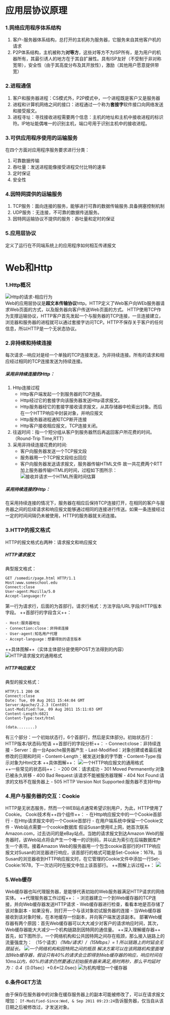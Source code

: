 &emsp;
# 应用层协议原理
### 1.网络应用程序体系结构
1. 客户-服务器体系结构，总打开的主机称为服务器，它服务来自其他客户机的请求
2. P2P体系结构，主机被称为**对等方**，这些对等方不为ISP所有，是为用户的机器所有，其最引诱人的地方在于其自扩展性。具有ISP友好（不受制于非对称宽带），安全性（由于其高度分布及其开放性），激励（其他用户愿意提供带宽）

### 2.进程通信
1. 客户和服务器进程：CS模式外，P2P模式中，一个进程既是客户又是服务器
2. 进程和计算机网络之间的接口：进程通过一个称为**套接字**软件接口向网络发送和接受报文。
3. 进程寻址：寻找接收进程需要两个信息：主机的地址和主机中接收进程的标识符。IP地址能偶唯一的识别主机，端口号用于识别主机中的接收进程。

### 3.可供应用程序使用的运输服务
在四个方面对应用程序服务要求进行分类：
1. 可靠数据传输
2. 吞吐量：发送进程能像接受进程交付比特的速率
3. 定时保证
4. 安全性

### 4.因特网提供的运输服务
1. TCP服务：面向连接的服务，能够进行可靠的数据传输服务.具备拥塞控制机制
2. UDP服务：无连接，不可靠的数据传送服务。
3. 因特网运输协议不提供的服务：吞吐量和定时的保证

### 5.应用层协议
定义了运行在不同端系统上的应用程序如何相互传递报文
&emsp;
# Web和Http
### 1.Http概况
![Http的请求-相应行为](http://)</br>
Web的应用层协议是**超文本传输协议**http。HTTP定义了Web客户向WEb服务器请求Web页面的方式，以及服务器向客户传送Web页面的方式。
HTTP使用TCP作为支撑运输协议，HTTP客户首先发起一个与服务器的TCP连接，一旦连接建立，浏览器和服务器的进程就可以通过套接字访问TCP。HTTP不保存关于客户的任何信息，所以HTTP是一个无状态协议。
### 2.非持续和持续连接
每次请求--响应对是经一个单独的TCP连接发送，为非持续连接。所有的请求和相应经过相同的TCP连接发送为持续连接。
##### 采用非持续连接的Http：
1. Http连接过程
	- Http客户端发起一个到服务器的TCP连接。
	- Http经过它的套接字向该服务器发送Http请求报文。
	- Http服务器经它的套接字接收请求报文，从其存储器中检索出对象。而后在一个HTTP响应中封装对象，并响应报文
	- Http服务器进程通知TCP断开连接
	- Http客户接收相应报文，TCP连接关闭。
2. 往返时间：指一个短分组从客户到服务器然后再返回客户所花费的时间。（Round-Trip Time,RTT）
3. 采用非持续连接花费的时间:
	- 客户向服务器发送一个TCP报文段
	- 服务器用一个TCP报文段给出回应
	- 客户向服务器发送请求报文，服务器传输HTML文件
故一共花费两个RTT加上服务器传输HTML的时间，过程如下图所示：
![接收并请求一个HTML所需时间估算](http://)<br/>

##### 采用持续连接的Http：
在采用持续连接的情况下，服务器在相应后保持TCP连接打开，在相同的客户与服务器之间的后续请求和响应报文能够通过相同的连接进行传送。如果一条连接经过一定的时间间隔仍未被使用，HTTP的服务器就关闭连接。

### 3.HTTP的报文格式
HTTP的报文格式右两种：请求报文和响应报文
##### HTTP请求报文
典型报文格式：
```
GET /somedir/page.html HTTP/1.1
Host:www.someschool.edu
Connect:close
User-agent:Mozilla/5.0
Accept-language:fr
```
第一行为请求行，后面的为首部行。请求行格式：方法字段/URL字段/HTTP版本字段。
++首部行的字段含义++：

	- Host:服务器地址
	- Connection:close：非持续连接
	- User-agent:知名用户代理
	- Accept-language：想要得到的语言版本

++具体图解++（实体主体部分是使用POST方法得到的内容）
![HTTP请求报文的通用格式](http://)</br>

##### HTTP响应报文
典型的报文格式：
```
HTTP/1.1 200 OK
Connect:close
Date: Tue, 09 Aug 2011 15:44:04 GMT
Server:Apache/2.2.3 (CentOS)
Last-Modified:Tue, 09 Aug 2011 15:11:03 GMT
Content-Length:6821
Content-Type:text/html

(data........)
```
有三个部分：一个初始状态行，6个首部行，然后是实体部分。初始状态行：HTTP版本/状态码/短语
++首部行的字段分析++：
	- Connect:close：非持续连接
	- Server：由一台Apache服务器产生
	- Last-Modified：对象创建或者最后被修改的日期和时间
	- Content-Length：被发送对象的字节数
	- Content-Type:指示对象为Html文本
++具体图解++：
![一个HTTP响应报文的通用格式](http://)</br>
++一些常见的状态码++：
	- 200 OK：请求成功
	- 301 Moved Permanently:对象已被永久转移
	- 400 Bad Request:该请求不能被服务器理解
	- 404 Not Found:请求的文档不在服务器上
	- 505 HTTP Version Not Supported:服务器不支持Http

### 4.用户与服务器的交互：Cookie
HTTP是无状态服务，然而一个WEB站点通常希望识别用户，为此，HTTP使用了Cookie。
Cooki技术有++四个组件++：
	- 在Http响应报文中的一个Cookie首部行
	- 在Http请求报文中的一个Cookie首部行
	- 在用户端系统中保留一个Cookie文件
	- Web站点需要一个cookie数据库
假设Susan使用IE上网，她首次联系Amazon.com，过去访问的是eBay站点。当她的请求报文到达Amazon Web的服务器时，该Web站点将会产生一个唯一的识别码，并以此为索引在后端数据库产生一个表项。接着Amazon Web的服务器用一个包含cookie首部行的HTTP响应报文对Susan的浏览器进行响应，该首部行的格式可能是Set-Cookie：1678。当Susan的浏览器收到HTTP响应报文时，在它管理的Cookie文件中添加一行Set-Cookie:1678，下一次访问时在报文中加上该首部行。
++图解上诉过程++：
![](http://)</br>
### 5.Web缓存
Web缓存器也叫代理服务器，是能够代表初始的Web服务器满足HTTP请求的网络实体。
++代理服务器工作过程++：
    - 浏览器建立一个到Web缓存器的TCP连接，并向Web缓存器发送HTTP请求
    - Web缓存器进行检查，看看本地是否存储了该对象副本
    - 如果没有，则打开一个与该对象初试服务器的连接
    - 当Web缓存器接收到该对象时候，在本地缓存一份副本，并向客户端发送该副本。
部署Web缓存器有两个原因：首先Web缓存器可以大大减少对客户的请求响应时间，其次，Web缓存器能大大减少一个机构链路到因特网的通信量。
++深入理解缓存器++
首先，如下图所示，一个网络机构和公共因特网之间存在瓶颈，那么接入链路上的流量强度为：
	（15个请求）*（1Mb/请求）/（15Mbps）= 1
所以链路上的时延会无限延长。
	![一个网络机构和因特网之间的瓶颈](http://)
解决方案可以在该网路机构里面增加Web缓存器，假设只有40%的请求会立即得到Web缓存器的响应，响应时间在10ms以内，60%的请求仍然要通过初始服务器来满足,用时两秒，那么平均延时为：
	0.4*（0.01sec）+0.6*(2.0sec)
	![为机构增加一个缓存器](http://)

### 6.条件GET方法
由于保存在服务器中的对象在缓存服务器上的副本可能被修改了，可以在请求报文增加：
`If-Modified-Since:Wed, & Sep 2011 09:23:24`告诉服务器，仅当自从该日期之后被修改过，才发送对象。